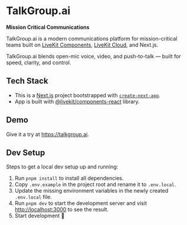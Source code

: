 # TalkGroup.ai

**Mission Critical Communications**

TalkGroup.ai is a modern communications platform for mission-critical teams built on [LiveKit Components](https://github.com/livekit/components-js), [LiveKit Cloud](https://cloud.livekit.io/), and Next.js. 

TalkGroup.ai blends open-mic voice, video, and push-to-talk — built for speed, clarity, and control.

## Tech Stack

- This is a [Next.js](https://nextjs.org/) project bootstrapped with [`create-next-app`](https://github.com/vercel/next.js/tree/canary/packages/create-next-app).
- App is built with [@livekit/components-react](https://github.com/livekit/components-js/) library.

## Demo

Give it a try at https://talkgroup.ai.

## Dev Setup

Steps to get a local dev setup up and running:

1. Run `pnpm install` to install all dependencies.
2. Copy `.env.example` in the project root and rename it to `.env.local`.
3. Update the missing environment variables in the newly created `.env.local` file.
4. Run `pnpm dev` to start the development server and visit [http://localhost:3000](http://localhost:3000) to see the result.
5. Start development 🎉
